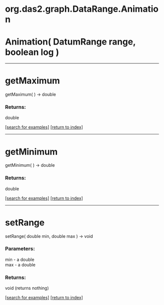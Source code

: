 # org.das2.graph.DataRange.Animation



# Animation( DatumRange range, boolean log )


***
<a name="getMaximum"></a>
# getMaximum
getMaximum(  ) &rarr; double



### Returns:
double


<a href="https://github.com/autoplot/dev/search?q=getMaximum&unscoped_q=getMaximum">[search for examples]</a>
<a href="https://github.com/autoplot/documentation/blob/master/javadoc/index-all.md">[return to index]</a>

***
<a name="getMinimum"></a>
# getMinimum
getMinimum(  ) &rarr; double



### Returns:
double


<a href="https://github.com/autoplot/dev/search?q=getMinimum&unscoped_q=getMinimum">[search for examples]</a>
<a href="https://github.com/autoplot/documentation/blob/master/javadoc/index-all.md">[return to index]</a>

***
<a name="setRange"></a>
# setRange
setRange( double min, double max ) &rarr; void



### Parameters:
min - a double
<br>max - a double

### Returns:
void (returns nothing)


<a href="https://github.com/autoplot/dev/search?q=setRange&unscoped_q=setRange">[search for examples]</a>
<a href="https://github.com/autoplot/documentation/blob/master/javadoc/index-all.md">[return to index]</a>

